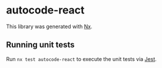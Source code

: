 # autocode-react

This library was generated with [Nx](https://nx.dev).

## Running unit tests

Run `nx test autocode-react` to execute the unit tests via [Jest](https://jestjs.io).
